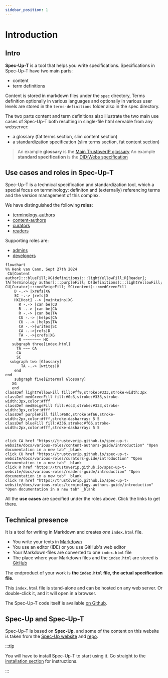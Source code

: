 ```yaml
---
sidebar_position: 1
---
```


# Introduction

## Intro

**Spec-Up-T** is a tool that helps you write specifications. Specifications in Spec-Up-T have two main parts:
* content 
* term definitions

Content is stored in markdown files under the `spec` directory, Terms definition optionally in various languages and optionally in various user levels are stored in the `terms-definitions` folder also in the spec directory.

The two parts content and term definitions also illustrate the two main use cases of Spec-Up-T both resulting in single-file html servable from any webserver:
- a glossary (fat terms section, slim content section)
- a standardization specification (slim terms section, fat content section)

> An example **glossary** is the [Main TrustoverIP glossary](https://github.com/trustoverip/ctwg-main-glossary)
> An example **standard specification** is the [DID:Webs specification](https://github.com/trustoverip/tswg-did-method-webs-specification)

## Use cases and roles in Spec-Up-T

Spec-Up-T is a technical specification and standardization tool, which a special focus on termninology: definiton and (externally) referencing terms and the version management of this complex.

We have distinguished the following **roles**:
- [terminology-authors](./various-roles/terminology-authors-guide/introduction.md)
- [content-authors](./various-roles/content-authors-guide/introduction.md)
- [curators](./various-roles/curators-guide/introduction.md)
- [readers](./various-roles/readers-guide/introduction.md)

Supporting roles are:
- [admins](./various-roles/admins-guide/introduction.md)
- [developers](./various-roles/developers-guide.md)

```mermaid
flowchart
%% Henk van Cann, Sept 27th 2024
 CA[Content author]:::blueFill;XG(definitions):::lightYellowFill;R[Reader];  TA[Terminology author]:::purpleFill; D(definitions):::lightYellowFill; CU[Curator]:::medBeigeFill; SC(content):::medGreenFill
    D -.-> |xrefs|XG
    SC -.-> |refs|D
    HX[Host] --> |maintains|XG 
      R -.-> |can be|CU
      R -.-> |can be|CA
      R -.-> |can be|TA
      CU -.-> |helps|CA
      CU -.-> |helps|TA
      CA -.->|writes|SC
      CA -.->|refs|D
      TA -.->|xrefs|XG
      R ~~~~~~~~ HX
   subgraph three[index.html]
     TA ~~~ CA
     CA
     SC
  subgraph two [Glossary]
       TA -.-> |writes|D
    end
end
    subgraph five[External Glossary]
   XG
   end
classDef lightYellowFill fill:#ff9,stroke:#333,stroke-width:3px
classDef medGreenFill fill:#0c3,stroke:#333,stroke-width:3px,color:#fff
classDef medBeigeFill fill:#cc3,stroke:#333,stroke-width:3px,color:#fff
classDef purpleFill fill:#60c,stroke:#f66,stroke-width:2px,color:#fff,stroke-dasharray: 5 5
classDef blueFill fill:#336,stroke:#f66,stroke-width:2px,color:#fff,stroke-dasharray: 5 5


click CA href "https://trustoverip.github.io/spec-up-t-website/docs/various-roles/content-authors-guide/introduction" "Open documentation in a new tab" _blank
click CU href "https://trustoverip.github.io/spec-up-t-website/docs/various-roles/curators-guide/introduction" "Open documentation in a new tab" _blank
click R href "https://trustoverip.github.io/spec-up-t-website/docs/various-roles/readers-guide/introduction" "Open documentation in a new tab" _blank
click TA href "https://trustoverip.github.io/spec-up-t-website/docs/various-roles/terminology-authors-guide/introduction" "Open documentation in a new tab" _blank
```

All the **use cases** are specified under the roles above. Click the links to get there.

## Technical presence

It is a tool for writing in Markdown and creates *one* `index.html` file.

- You write your texts in [Markdown](https://www.markdownguide.org/getting-started/)
- You use an editor (IDE) or you use GitHub's web editor
- Your Markdown-files are converted to one `index.html` file
- The place where your Markdown files and the `index.html` are stored is [GitHub](https://github.com)

The endproduct of your work is **the `index.html` file, the actual specification file.**

This `index.html` file is stand-alone and can be hosted on any web server. Or double-click it, and it will open in a browser.

The Spec-Up-T code itself is available [on Github](https://github.com/blockchainbird/spec-up-t).

## Spec-Up and Spec-Up-<span className="rotate">T</span>

Spec-Up-<span className="rotate">T</span> is based on **Spec-Up**, and some of the content on this website is taken from the [Spec-Up website](https://identity.foundation/spec-up/) and [repo](https://github.com/decentralized-identity/spec-up).

:::tip

You will have to install Spec-Up-T to start using it. Go straight to the [installation section](general/installation.md) for instructions.

:::


